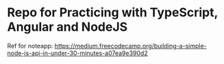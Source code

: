 # Repo for Practicing with TypeScript, Angular and NodeJS

Ref for noteapp: https://medium.freecodecamp.org/building-a-simple-node-js-api-in-under-30-minutes-a07ea9e390d2
